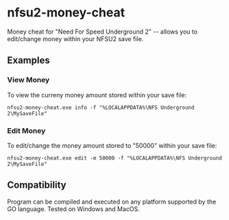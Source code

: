 # nfsu2-money-cheat
Money cheat for "Need For Speed Underground 2" -- allows you to edit/change money within your NFSU2 save file.

## Examples

### View Money
To view the curreny money amount stored within your save file:

```
nfsu2-money-cheat.exe info -f "%LOCALAPPDATA%\NFS Underground 2\MySaveFile"
```

### Edit Money
To edit/change the money amount stored to "50000" within your save file:

```
nfsu2-money-cheat.exe edit -m 50000 -f "%LOCALAPPDATA%\NFS Underground 2\MySaveFile"
```

## Compatibility

Program can be compiled and executed on any platform supported by the GO language.  Tested on Windows and MacOS.
